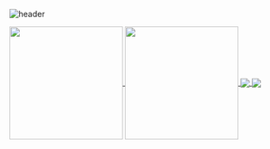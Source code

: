 ![header](https://capsule-render.vercel.app/api?type=venom&color=auto&height=300&section=header&desc=Now%20loading:%20future%20frontend%20developer%20.%20.%20.&descAlignY=33&text=Hi,%20I'm%20Sarang%20Cheon!-nl-Welcome%20to%20my%20Github.&fontSize=40&animation=twinkling)



<a href="https://github.com/anuraghazra/github-readme-stats">
  <img height=200 align="center" src="https://github-readme-stats.vercel.app/api?username=rabbit-onion&show_icons=true&theme=nord" />
</a>
<a href="https://github.com/anuraghazra/convoychat">
  <img height=200 align="center" src="https://github-readme-stats.vercel.app/api/top-langs?username=rabbit-onion&layout=compact&langs_count=8&card_width=320&theme=nord" />
</a>

<a href="https://github.com/anuraghazra/github-readme-stats">
  <img align="center" src="https://github-readme-stats.vercel.app/api/pin/?username=rabbit-onion&repo=universe&theme=nord" />
</a>
<a href="https://github.com/anuraghazra/convoychat">
  <img align="center" src="https://github-readme-stats.vercel.app/api/pin/?username=2mightyMt&repo=diptyque&theme=nord" />
</a>
